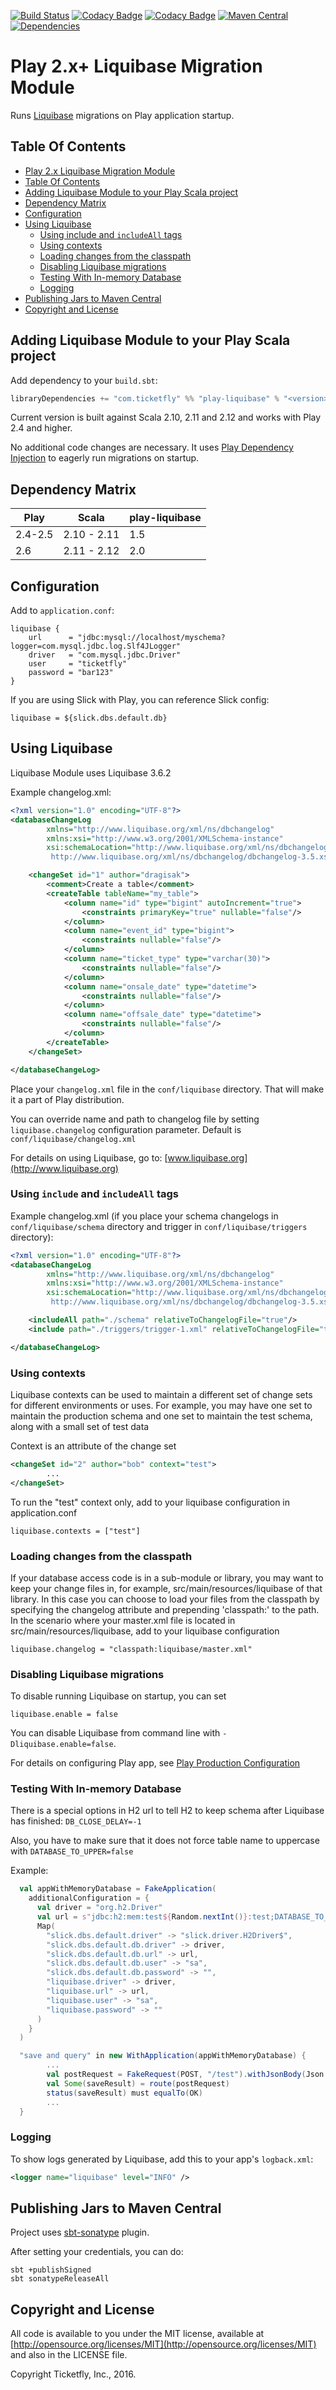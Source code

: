 [![Build Status](https://travis-ci.org/Ticketfly/play-liquibase.svg?branch=master)](https://travis-ci.org/Ticketfly/play-liquibase) 
[![Codacy Badge](https://api.codacy.com/project/badge/Coverage/7577ae541fbe4adc8d07f76f2c88ae06)](https://www.codacy.com/app/dragisak/play-liquibase?utm_source=github.com&amp;utm_medium=referral&amp;utm_content=Ticketfly/play-liquibase&amp;utm_campaign=Badge_Coverage) 
[![Codacy Badge](https://api.codacy.com/project/badge/grade/7577ae541fbe4adc8d07f76f2c88ae06)](https://www.codacy.com/app/dragisak/play-liquibase) 
[![Maven Central](https://maven-badges.herokuapp.com/maven-central/com.ticketfly/play-liquibase_2.12/badge.svg)](https://maven-badges.herokuapp.com/maven-central/com.ticketfly/play-liquibase_2.12) 
[![Dependencies](https://app.updateimpact.com/badge/692410697593786368/root.svg?config=compile)](https://app.updateimpact.com/latest/692410697593786368/root)

# Play 2.x+ Liquibase Migration Module

Runs [Liquibase](http://www.liquibase.org) migrations on Play application startup.

## Table Of Contents

* [Play 2.x  Liquibase Migration Module](#play-2x-liquibase-migration-module)
* [Table Of Contents](#table-of-contents)
* [Adding Liquibase Module to your Play Scala project](#adding-liquibase-module-to-your-play-scala-project)
* [Dependency Matrix](#dependency-matrix)
* [Configuration](#configuration)
* [Using Liquibase](#using-liquibase)
  * [Using include and <code>includeAll</code> tags](#using-include-and-includeall-tags)
  * [Using contexts](#using-contexts)
  * [Loading changes from the classpath](#loading-changes-from-the-classpath)
  * [Disabling Liquibase migrations](#disabling-liquibase-migrations)
  * [Testing With In-memory Database](#testing-with-in-memory-database)
  * [Logging](#logging)
* [Publishing Jars to Maven Central](#publishing-jars-to-maven-central)
* [Copyright and License](#copyright-and-license)


## Adding Liquibase Module to your Play Scala project

Add dependency to your `build.sbt`:

```scala
libraryDependencies += "com.ticketfly" %% "play-liquibase" % "<version>"
```
Current version is built against Scala 2.10, 2.11 and 2.12 and works with Play 2.4 and higher.

No additional code changes are necessary. It uses [Play Dependency Injection](https://www.playframework.com/documentation/latest/ScalaDependencyInjection)
to eagerly run migrations on startup.

## Dependency Matrix 

| Play      | Scala        | play-liquibase |
| ----------| -------------| -------------- |
| 2.4-2.5   | 2.10 - 2.11  | 1.5            |
| 2.6       | 2.11 - 2.12  | 2.0            |

## Configuration

Add to `application.conf`:

```
liquibase {
    url      = "jdbc:mysql://localhost/myschema?logger=com.mysql.jdbc.log.Slf4JLogger"
    driver   = "com.mysql.jdbc.Driver"
    user     = "ticketfly"
    password = "bar123"
}

```

If you are using Slick with Play, you can reference Slick config:

```
liquibase = ${slick.dbs.default.db}
```


## Using Liquibase

Liquibase Module uses Liquibase 3.6.2

Example changelog.xml:

```xml
<?xml version="1.0" encoding="UTF-8"?>
<databaseChangeLog
        xmlns="http://www.liquibase.org/xml/ns/dbchangelog"
        xmlns:xsi="http://www.w3.org/2001/XMLSchema-instance"
        xsi:schemaLocation="http://www.liquibase.org/xml/ns/dbchangelog
         http://www.liquibase.org/xml/ns/dbchangelog/dbchangelog-3.5.xsd">

    <changeSet id="1" author="dragisak">
        <comment>Create a table</comment>
        <createTable tableName="my_table">
            <column name="id" type="bigint" autoIncrement="true">
                <constraints primaryKey="true" nullable="false"/>
            </column>
            <column name="event_id" type="bigint">
                <constraints nullable="false"/>
            </column>
            <column name="ticket_type" type="varchar(30)">
                <constraints nullable="false"/>
            </column>
            <column name="onsale_date" type="datetime">
                <constraints nullable="false"/>
            </column>
            <column name="offsale_date" type="datetime">
                <constraints nullable="false"/>
            </column>
        </createTable>
    </changeSet>

</databaseChangeLog>
```

Place your `changelog.xml` file in the `conf/liquibase` directory. That will make it a part of Play distribution.

You can override name and path to changelog file by setting `liquibase.changelog` configuration parameter. Default is `conf/liquibase/changelog.xml`

For details on using Liquibase, go to: [www.liquibase.org](http://www.liquibase.org)

### Using `include` and `includeAll` tags

Example changelog.xml (if you place your schema changelogs in `conf/liquibase/schema` directory and trigger in `conf/liquibase/triggers` directory):

```xml
<?xml version="1.0" encoding="UTF-8"?>
<databaseChangeLog
        xmlns="http://www.liquibase.org/xml/ns/dbchangelog"
        xmlns:xsi="http://www.w3.org/2001/XMLSchema-instance"
        xsi:schemaLocation="http://www.liquibase.org/xml/ns/dbchangelog
         http://www.liquibase.org/xml/ns/dbchangelog/dbchangelog-3.5.xsd">

    <includeAll path="./schema" relativeToChangelogFile="true"/>
    <include path="./triggers/trigger-1.xml" relativeToChangelogFile="true"/>

</databaseChangeLog>
```

### Using contexts

Liquibase contexts can be used to maintain a different set of change sets for different environments or uses.  For example, you may have one set to maintain the production schema
and one set to maintain the test schema, along with a small set of test data

Context is an attribute of the change set
```xml
<changeSet id="2" author="bob" context="test">
        ...
</changeSet>
```

To run the "test" context only, add to your liquibase configuration in application.conf
```
liquibase.contexts = ["test"]
```


### Loading changes from the classpath

If your database access code is in a sub-module or library, you may want to keep your change files in, for example, src/main/resources/liquibase of that library.  In this case you can choose to load
your files from the classpath by specifying the changelog attribute and prepending 'classpath:' to the path.  In the scenario where your master.xml file is located in src/main/resources/liquibase,
add to your liquibase configuration
```
liquibase.changelog = "classpath:liquibase/master.xml"
```

### Disabling Liquibase migrations

To disable running Liquibase on startup, you can set
```
liquibase.enable = false
```

You can disable Liquibase from command line with `-Dliquibase.enable=false`.

For details on configuring Play app, see [Play Production Configuration](https://www.playframework.com/documentation/2.4.x/ProductionConfiguration)

### Testing With In-memory Database

There is a special options in H2 url to tell H2 to keep schema after Liquibase has finished: `DB_CLOSE_DELAY=-1`

Also, you have to make sure that it does not force table name to uppercase with `DATABASE_TO_UPPER=false`

Example:

```scala
  val appWithMemoryDatabase = FakeApplication(
    additionalConfiguration = {
      val driver = "org.h2.Driver"
      val url = s"jdbc:h2:mem:test${Random.nextInt()}:test;DATABASE_TO_UPPER=false;DB_CLOSE_DELAY=-1"
      Map(
        "slick.dbs.default.driver" -> "slick.driver.H2Driver$",
        "slick.dbs.default.db.driver" -> driver,
        "slick.dbs.default.db.url" -> url,
        "slick.dbs.default.db.user" -> "sa",
        "slick.dbs.default.db.password" -> "",
        "liquibase.driver" -> driver,
        "liquibase.url" -> url,
        "liquibase.user" -> "sa",
        "liquibase.password" -> ""
      )
    }
  )

  "save and query" in new WithApplication(appWithMemoryDatabase) {
        ...
        val postRequest = FakeRequest(POST, "/test").withJsonBody(Json.toJson(payload))
        val Some(saveResult) = route(postRequest)
        status(saveResult) must equalTo(OK)
        ...
  }

```

### Logging

To show logs generated by Liquibase, add this to your app's `logback.xml`:
 
```xml
<logger name="liquibase" level="INFO" />
```

## Publishing Jars to Maven Central

Project uses [sbt-sonatype](https://github.com/xerial/sbt-sonatype) plugin. 

After setting your credentials, you can do:

```
sbt +publishSigned
sbt sonatypeReleaseAll
```



## Copyright and License

All code is available to you under the MIT license, available at [http://opensource.org/licenses/MIT](http://opensource.org/licenses/MIT) and also
in the LICENSE file.

Copyright Ticketfly, Inc., 2016.
